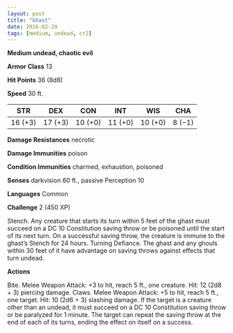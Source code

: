 ```yaml
---
layout: post
title: "Ghast"
date: 2016-02-29
tags: [medium, undead, cr2]
---
```


**Medium undead, chaotic evil**

**Armor Class** 13

**Hit Points** 36 (8d8)

**Speed** 30 ft.

|   STR   |   DEX   |   CON   |   INT   |   WIS   |   CHA   |
|:-----:|:-----:|:-----:|:-----:|:-----:|:-----:|
| 16 (+3) | 17 (+3) | 10 (+0) | 11 (+0) | 10 (+0) | 8 (−1) |

**Damage Resistances** necrotic 

**Damage Immunities** poison 

**Condition Immunities** charmed, exhaustion, poisoned 

**Senses** darkvision 60 ft., passive Perception 10 

**Languages** Common 

**Challenge** 2 (450 XP)

 Stench. Any creature that starts its turn within 5 feet of the ghast must succeed on a DC 10 Constitution saving throw or be poisoned until the start of its next turn. On a successful saving throw, the creature is immune to the ghast’s Stench for 24 hours. Turning Defiance. The ghast and any ghouls within 30 feet of it have advantage on saving throws against effects that turn undead. 

**Actions** 

Bite. Melee Weapon Attack: +3 to hit, reach 5 ft., one creature. Hit: 12 (2d8 + 3) piercing damage. Claws. Melee Weapon Attack: +5 to hit, reach 5 ft., one target. Hit: 10 (2d6 + 3) slashing damage. If the target is a creature other than an undead, it must succeed on a DC 10 Constitution saving throw or be paralyzed for 1 minute. The target can repeat the saving throw at the end of each of its turns, ending the effect on itself on a success.